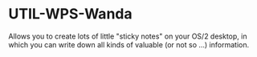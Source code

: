 UTIL-WPS-Wanda
==============

Allows you to create lots of little "sticky notes" on your OS/2 desktop, in which you can write down all kinds of valuable (or not so ...) information.
